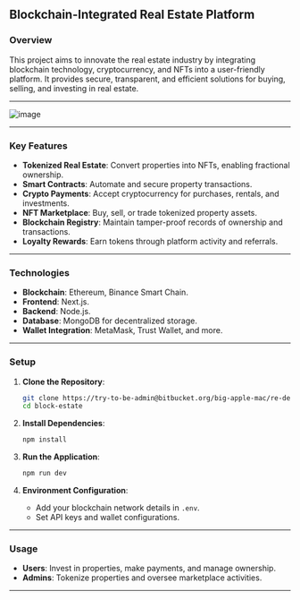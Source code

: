 ## **Blockchain-Integrated Real Estate Platform**  

### **Overview**  
This project aims to innovate the real estate industry by integrating blockchain technology, cryptocurrency, and NFTs into a user-friendly platform. It provides secure, transparent, and efficient solutions for buying, selling, and investing in real estate.  

---

![image](https://github.com/user-attachments/assets/d85fe6c7-0c30-446c-880c-95bd9de1da33)

---

### **Key Features**  
- **Tokenized Real Estate**: Convert properties into NFTs, enabling fractional ownership.  
- **Smart Contracts**: Automate and secure property transactions.  
- **Crypto Payments**: Accept cryptocurrency for purchases, rentals, and investments.  
- **NFT Marketplace**: Buy, sell, or trade tokenized property assets.  
- **Blockchain Registry**: Maintain tamper-proof records of ownership and transactions.  
- **Loyalty Rewards**: Earn tokens through platform activity and referrals.  

---

### **Technologies**  
- **Blockchain**: Ethereum, Binance Smart Chain.  
- **Frontend**: Next.js.  
- **Backend**: Node.js.
- **Database**: MongoDB for decentralized storage.  
- **Wallet Integration**: MetaMask, Trust Wallet, and more.  

---

### **Setup**  

1. **Clone the Repository**:  
   ```bash  
   git clone https://try-to-be-admin@bitbucket.org/big-apple-mac/re-demo.git
   cd block-estate  
   ```  

2. **Install Dependencies**:  
   ```bash  
   npm install  
   ```  

3. **Run the Application**:  
   ```bash  
   npm run dev  
   ```  

4. **Environment Configuration**:  
   - Add your blockchain network details in `.env`.  
   - Set API keys and wallet configurations.  

---

### **Usage**  
- **Users**: Invest in properties, make payments, and manage ownership.  
- **Admins**: Tokenize properties and oversee marketplace activities.  

---
